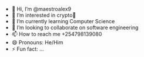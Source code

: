 - 👋 Hi, I’m @maestroalex9
- 👀 I’m interested in crypto🤭
- 🌱 I’m currently learning Computer Science 
- 💞️ I’m looking to collaborate on software engineering 
- 📫 How to reach me +254798139080 
- 😄 Pronouns: He/Him
- ⚡ Fun fact: ...

<!---
maestroalex9/maestroalex9 is a ✨ special ✨ repository because its `README.md` (this file) appears on your GitHub profile.
You can click the Preview link to take a look at your changes.
--->
